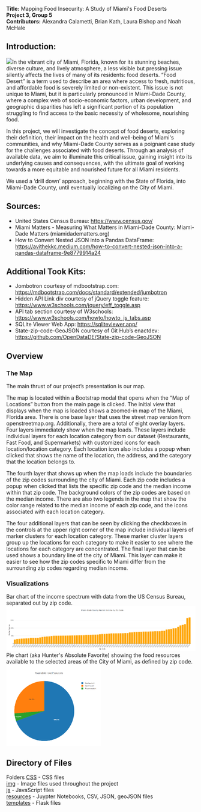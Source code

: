 

**Title:** Mapping Food Insecurity: A Study of Miami's Food Deserts<br/>
**Project 3, Group 5**<br/>
**Contributors:** Alexandra Calametti, Brian Kath, Laura Bishop and Noah McHale<br/>
<!-- PDF of  Presentation found here. (( Linke to HTML? -->


## Introduction:
<img src="https://github.com/brnkath/project-3-group-5/blob/main/img/miami-1.jpg">In the vibrant city of Miami, Florida, known for its stunning beaches, diverse culture, and lively atmosphere, a less visible but pressing issue silently affects the lives of many of its residents: food deserts. “Food Desert” is a term used to describe an area where access to fresh, nutritious, and affordable food is severely limited or non-existent. This issue is not unique to Miami, but it is particularly pronounced in Miami-Dade County, where a complex web of socio-economic factors, urban development, and geographic disparities has left a significant portion of its population struggling to find access to the basic necessity of wholesome, nourishing food.

In this project, we will investigate the concept of food deserts, exploring their definition, their impact on the health and well-being of Miami's communities, and why Miami-Dade County serves as a poignant case study for the challenges associated with food deserts. Through an analysis of available data, we aim to illuminate this critical issue, gaining insight into its underlying causes and consequences, with the ultimate goal of working towards a more equitable and nourished future for all Miami residents.

We used a ‘drill down’ approach, beginning with the State of Florida, into Miami-Dade County, until eventually localizing on the City of Miami.

## Sources:

  * United States Census Bureau: https://www.census.gov/
  * Miami Matters - Measuring What Matters in Miami-Dade County: Miami-Dade Matters (miamidadematters.org)
  * How to Convert Nested JSON into a Pandas DataFrame: https://avithekkc.medium.com/how-to-convert-nested-json-into-a-pandas-dataframe-9e8779914a24 

## Additional Took Kits:
  * Jombotron courtesy of mdbootstrap.com: https://mdbootstrap.com/docs/standard/extended/jumbotron 
  * Hidden API Link div courtesy of jQuery toggle feature: https://www.w3schools.com/jquery/eff_toggle.asp
  * API tab section courtesy of W3schools: https://www.w3schools.com/howto/howto_js_tabs.asp
  * SQLite Viewer Web App: https://sqliteviewer.app/ 
  * State-zip-code-GeoJSON courtesy of Git Hub’s enactdev: https://github.com/OpenDataDE/State-zip-code-GeoJSON

## Overview

### The Map
The main thrust of our project’s presentation is our map. 

The map is located within a Bootstrap modal that opens when the “Map of Locations” button from the main page is clicked. The initial view that displays when the map is loaded shows a zoomed-in map of the Miami, Florida area. There is one base layer that uses the street map version from openstreetmap.org. Additionally, there are a total of eight overlay layers. Four layers immediately show when the map loads. These layers include individual layers for each location category from our dataset (Restaurants, Fast Food, and Supermarkets) with customized icons for each location/location category. Each location icon also includes a popup when clicked that shows the name of the location, the address, and the category that the location belongs to. 

The fourth layer that shows up when the map loads include the boundaries of the zip codes surrounding the city of Miami. Each zip code includes a popup when clicked that lists the specific zip code and the median income within that zip code. The background colors of the zip codes are based on the median income. There are also two legends in the map that show the color range related to the median income of each zip code, and the icons associated with each location category.

The four additional layers that can be seen by clicking the checkboxes in the controls at the upper right corner of the map include individual layers of marker clusters for each location category. These marker cluster layers group up the locations for each category to make it easier to see where the locations for each category are concentrated. The final layer that can be used shows a boundary line of the city of Miami. This layer can make it easier to see how the zip codes specific to Miami differ from the surrounding zip codes regarding median income.

### Visualizations
Bar chart of the income spectrum with data from the US Census Bureau, separated out by zip code.
<img src="https://github.com/brnkath/project-3-group-5/blob/main/img/miami-dade-zipcode-income-bargraph.png">
<br/>
Pie chart (aka Hunter's Absolute Favorite) showing the food resources available to the selected areas of the City of Miami, as defined by zip code.
<img src="https://github.com/brnkath/project-3-group-5/blob/main/img/avail-food-source-piechart.png" width="50%">


## Directory of Files

Folders
<a href="https://github.com/brnkath/project-3-group-5/tree/main/css">CSS</a> - CSS files<br/>
<a href="https://github.com/brnkath/project-3-group-5/tree/main/img">img</a> - Image files used throughout the project<br/>
<a href="https://github.com/brnkath/project-3-group-5/tree/main/js">js</a> - JavaScript files<br/>
<a href="https://github.com/brnkath/project-3-group-5/tree/main/resources">resources</a> - Juypter Notebooks, CSV, JSON, geoJSON files<br/>
<a href="https://github.com/brnkath/project-3-group-5/tree/main/templates">templates</a> - Flask files<br/>
